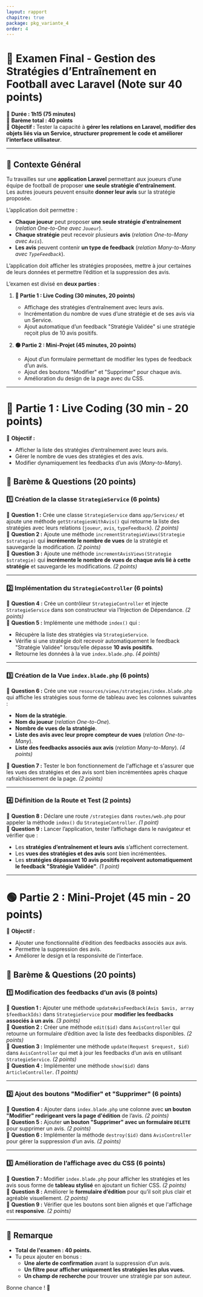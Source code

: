 ```yaml
---
layout: rapport
chapitre: true
package: pkg_variante_4
order: 4
---
```


# **📌 Examen Final - Gestion des Stratégies d’Entraînement en Football avec Laravel (Note sur 40 points)**  
📌 **Durée : 1h15 (75 minutes)**  
📌 **Barème total : 40 points**  
📌 **Objectif :** Tester la capacité à **gérer les relations en Laravel, modifier des objets liés via un Service, structurer proprement le code et améliorer l’interface utilisateur**.  

---

## **🔹 Contexte Général**  
Tu travailles sur une **application Laravel** permettant aux joueurs d’une équipe de football de proposer **une seule stratégie d’entraînement**.  
Les autres joueurs peuvent ensuite **donner leur avis** sur la stratégie proposée.  

L’application doit permettre :  
- **Chaque joueur** peut proposer **une seule stratégie d’entraînement** (*relation One-to-One avec `Joueur`*).  
- **Chaque stratégie** peut recevoir plusieurs **avis** (*relation One-to-Many avec `Avis`*).  
- **Les avis** peuvent contenir **un type de feedback** (*relation Many-to-Many avec `TypeFeedback`*).  

L’application doit afficher les stratégies proposées, mettre à jour certaines de leurs données et permettre l’édition et la suppression des avis.

L’examen est divisé en **deux parties** :

1. **🔴 Partie 1 : Live Coding (30 minutes, 20 points)**  
   - Affichage des stratégies d’entraînement avec leurs avis.  
   - Incrémentation du nombre de vues d’une stratégie et de ses avis via un Service.  
   - Ajout automatique d’un feedback "Stratégie Validée" si une stratégie reçoit plus de 10 avis positifs.  

2. **🟢 Partie 2 : Mini-Projet (45 minutes, 20 points)**  
   - Ajout d’un formulaire permettant de modifier les types de feedback d’un avis.  
   - Ajout des boutons "Modifier" et "Supprimer" pour chaque avis.  
   - Amélioration du design de la page avec du CSS.  

---

# **🔴 Partie 1 : Live Coding (30 min - 20 points)**  
📌 **Objectif :**  
- Afficher la liste des stratégies d’entraînement avec leurs avis.  
- Gérer le nombre de vues des stratégies et des avis.  
- Modifier dynamiquement les feedbacks d’un avis (*Many-to-Many*).  

## **🔹 Barème & Questions (20 points)**
### **1️⃣ Création de la classe `StrategieService` (6 points)**
📌 **Question 1 :** Crée une classe `StrategieService` dans `app/Services/` et ajoute une méthode `getStrategiesWithAvis()` qui retourne la liste des stratégies avec leurs relations (`joueur`, `avis`, `typeFeedback`). *(2 points)*  
📌 **Question 2 :** Ajoute une méthode `incrementStrategieViews(Strategie $strategie)` qui **incrémente le nombre de vues** de la stratégie et sauvegarde la modification. *(2 points)*  
📌 **Question 3 :** Ajoute une méthode `incrementAvisViews(Strategie $strategie)` qui **incrémente le nombre de vues de chaque avis lié à cette stratégie** et sauvegarde les modifications. *(2 points)*  

---

### **2️⃣ Implémentation du `StrategieController` (6 points)**
📌 **Question 4 :** Crée un contrôleur `StrategieController` et injecte `StrategieService` dans son constructeur via l’Injection de Dépendance. *(2 points)*  
📌 **Question 5 :** Implémente une méthode `index()` qui :
- Récupère la liste des stratégies via `StrategieService`.
- Vérifie si une stratégie doit recevoir automatiquement le feedback "Stratégie Validée" lorsqu’elle dépasse **10 avis positifs**.
- Retourne les données à la vue `index.blade.php`. *(4 points)*  

---

### **3️⃣ Création de la Vue `index.blade.php` (6 points)**
📌 **Question 6 :** Crée une vue `resources/views/strategies/index.blade.php` qui affiche les stratégies sous forme de tableau avec les colonnes suivantes :  
- **Nom de la stratégie**.  
- **Nom du joueur** (*relation One-to-One*).  
- **Nombre de vues de la stratégie**.  
- **Liste des avis avec leur propre compteur de vues** (*relation One-to-Many*).  
- **Liste des feedbacks associés aux avis** (*relation Many-to-Many*). *(4 points)*  

📌 **Question 7 :** Tester le bon fonctionnement de l'affichage et s'assurer que les vues des stratégies et des avis sont bien incrémentées après chaque rafraîchissement de la page. *(2 points)*  

---

### **4️⃣ Définition de la Route et Test (2 points)**
📌 **Question 8 :** Déclare une route `/strategies` dans `routes/web.php` pour appeler la méthode `index()` du `StrategieController`. *(1 point)*  
📌 **Question 9 :** Lancer l’application, tester l’affichage dans le navigateur et vérifier que :
- Les **stratégies d’entraînement et leurs avis** s’affichent correctement.
- Les **vues des stratégies et des avis** sont bien incrémentées.
- Les **stratégies dépassant 10 avis positifs reçoivent automatiquement le feedback "Stratégie Validée"**. *(1 point)*  

---

# **🟢 Partie 2 : Mini-Projet (45 min - 20 points)**  
📌 **Objectif :**  
- Ajouter une fonctionnalité d’édition des feedbacks associés aux avis.  
- Permettre la suppression des avis.  
- Améliorer le design et la responsivité de l’interface.  

## **🔹 Barème & Questions (20 points)**
### **1️⃣ Modification des feedbacks d’un avis (8 points)**
📌 **Question 1 :** Ajouter une méthode `updateAvisFeedback(Avis $avis, array $feedbackIds)` dans `StrategieService` pour **modifier les feedbacks associés à un avis**. *(3 points)*  
📌 **Question 2 :** Créer une méthode `edit($id)` dans `AvisController` qui retourne un formulaire d’édition avec la liste des feedbacks disponibles. *(2 points)*  
📌 **Question 3 :** Implémenter une méthode `update(Request $request, $id)` dans `AvisController` qui met à jour les feedbacks d’un avis en utilisant `StrategieService`. *(2 points)*  
📌 **Question 4 :** Implémenter une méthode `show($id)` dans `ArticleController`. *(1 points)* 

---

### **2️⃣ Ajout des boutons "Modifier" et "Supprimer" (6 points)**
📌 **Question 4 :** Ajouter dans `index.blade.php` une colonne avec **un bouton "Modifier" redirigeant vers la page d'édition** de l’avis. *(2 points)*  
📌 **Question 5 :** Ajouter **un bouton "Supprimer" avec un formulaire `DELETE`** pour supprimer un avis. *(2 points)*  
📌 **Question 6 :** Implémenter la méthode `destroy($id)` dans `AvisController` pour gérer la suppression d’un avis. *(2 points)*  

---

### **3️⃣ Amélioration de l’affichage avec du CSS (6 points)**
📌 **Question 7 :** Modifier `index.blade.php` pour afficher les stratégies et les avis sous forme de **tableau stylisé** en ajoutant un fichier CSS. *(2 points)*  
📌 **Question 8 :** Améliorer le **formulaire d’édition** pour qu’il soit plus clair et agréable visuellement. *(2 points)*  
📌 **Question 9 :** Vérifier que les boutons sont bien alignés et que l'affichage est **responsive**. *(2 points)*  

---

## **📢 Remarque**
- **Total de l'examen : 40 points.**  
- Tu peux ajouter en bonus :
  - **Une alerte de confirmation** avant la suppression d’un avis.  
  - **Un filtre pour afficher uniquement les stratégies les plus vues.**  
  - **Un champ de recherche** pour trouver une stratégie par son auteur.  

Bonne chance ! 🚀